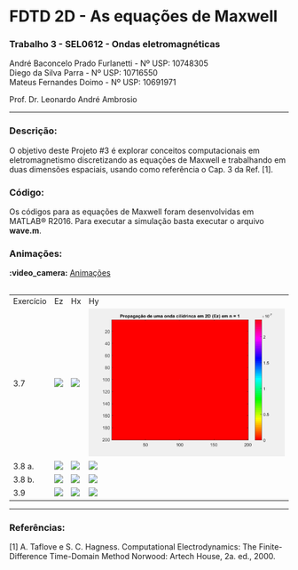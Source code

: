 # FDTD 2D - As equações de Maxwell
<h3>Trabalho 3 - SEL0612 - Ondas eletromagnéticas</h3>

André Baconcelo Prado Furlanetti - Nº USP: 10748305 </br>
Diego da Silva Parra - Nº USP: 10716550</br>
Mateus Fernandes Doimo - Nº USP: 10691971</br>

<p>Prof. Dr. Leonardo André Ambrosio</p>
<hr>

<h3>Descrição:</h3>
<p>O objetivo deste Projeto #3 é explorar conceitos computacionais em eletromagnetismo discretizando as equações de Maxwell e trabalhando em duas dimensões espaciais, usando como referência o Cap. 3 da Ref. [1].</p>

<h3>Código:</h3>
<p>Os códigos para as equações de Maxwell foram desenvolvidas em MATLAB® R2016. Para executar a simulação basta executar o arquivo <b>wave.m</b>.</p>

<h3>Animações:</h3>
<b>:video_camera:</b> <a href="https://github.com/andrebpradof/maxwell-equations/tree/master/animacoes">Animações</a><br><br>
<table width="100%">
<tr>
    <td>Exercício</td>
    <td>Ez</td>
    <td>Hx</td>
    <td>Hy</td>
</tr>
<tr>
    <td>3.7</td>
    <td><img src="https://github.com/andrebpradof/maxwell-equations/blob/master/animacoes/3.7/3_7_Ez.gif"></td>
    <td><img src="https://github.com/andrebpradof/maxwell-equations/blob/master/animacoes/3.7/3_7_Hx.gif"></td>
    <td><img src="https://github.com/andrebpradof/maxwell-equations/blob/master/animacoes/3.7/3_7_Hy.gif"></td>
</tr>

<tr>
    <td>3.8 a.</td>
    <td><img src="https://github.com/andrebpradof/maxwell-equations/blob/master/animacoes/3.7/3_8_b_Ez.gif"></td>
    <td><img src="https://github.com/andrebpradof/maxwell-equations/blob/master/animacoes/3.7/3_8_b_Hx.gif"></td>
    <td><img src="https://github.com/andrebpradof/maxwell-equations/blob/master/animacoes/3.7/3_8_b_Hy.gif"></td>
</tr>

<tr>
    <td>3.8 b.</td>
    <td><img src="https://github.com/andrebpradof/maxwell-equations/blob/master/animacoes/3.7/3_8_b_Ez.gif"></td>
    <td><img src="https://github.com/andrebpradof/maxwell-equations/blob/master/animacoes/3.7/3_8_b_Hx.gif"></td>
    <td><img src="https://github.com/andrebpradof/maxwell-equations/blob/master/animacoes/3.7/3_8_b_Hy.gif"></td>
</tr>

<tr>
    <td>3.9</td>
    <td><img src="https://github.com/andrebpradof/maxwell-equations/blob/master/animacoes/3.7/3_9_Ez.gif"></td>
    <td><img src="https://github.com/andrebpradof/maxwell-equations/blob/master/animacoes/3.7/3_9_Hx.gif"></td>
    <td><img src="https://github.com/andrebpradof/maxwell-equations/blob/master/animacoes/3.7/3_9_Hy.gif"></td>
</tr>
</table>
<hr>
<h3>Referências:</h3>
[1] A. Taflove e S. C. Hagness. Computational Electrodynamics: The Finite-Difference Time-Domain Method Norwood: Artech House, 2a. ed., 2000.